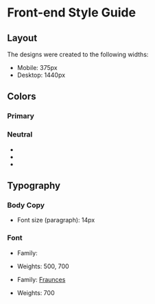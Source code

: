 # Front-end Style Guide

## Layout

The designs were created to the following widths:

- Mobile: 375px
- Desktop: 1440px

## Colors

### Primary



### Neutral

- 
- 
- 

## Typography

### Body Copy

- Font size (paragraph): 14px

### Font

- Family: [](https://fonts.google.com/specimen/Montserrat)
- Weights: 500, 700

- Family: [Fraunces](https://fonts.google.com/specimen/Fraunces)
- Weights: 700
